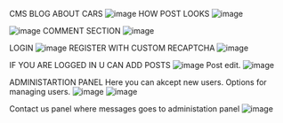 CMS BLOG ABOUT CARS
![image](https://github.com/user-attachments/assets/c0f26f19-386f-4638-98b8-4c25b436aa01)
HOW POST LOOKS
![image](https://github.com/user-attachments/assets/a8ff0d0c-a14d-4b50-ba7b-4286fc8552c9)

![image](https://github.com/user-attachments/assets/7c397628-5f4c-4cde-a8af-d93bb8da5a94)
COMMENT SECTION
![image](https://github.com/user-attachments/assets/f1b3a16b-8f35-4e90-b369-144de47d9e0f)

LOGIN
![image](https://github.com/user-attachments/assets/a7c6283b-1e6d-4a70-967a-d3c5f67da60e)
REGISTER WITH CUSTOM RECAPTCHA
![image](https://github.com/user-attachments/assets/bcd5a6be-5fbf-43b5-97fa-38430d07d675)

IF YOU ARE LOGGED IN 
U CAN ADD POSTS
![image](https://github.com/user-attachments/assets/25d5e03f-0aac-4495-ad7b-87f991129442)
Post edit.
![image](https://github.com/user-attachments/assets/6ef214ef-1195-4a9d-bdbc-7bd75071f747)



ADMINISTARTION PANEL
Here you can akcept new users.
Options for managing users.
![image](https://github.com/user-attachments/assets/668084d2-9d93-41ba-a8ee-93d3ba7ca3d9)
![image](https://github.com/user-attachments/assets/511ee143-6e5c-4602-8dd6-8ce082a6f388)

Contact us panel where messages goes to administation panel 
![image](https://github.com/user-attachments/assets/3834a6ac-25e2-43ee-825b-d93be3ff12c0)
